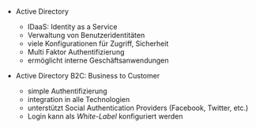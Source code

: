 - Active Directory
    - IDaaS: Identity as a Service
    - Verwaltung von Benutzeridentitäten
    - viele Konfigurationen für Zugriff, Sicherheit
    - Multi Faktor Authentifizierung
    - ermöglicht interne Geschäftsanwendungen

- Active Directory B2C: Business to Customer
    - simple Authentifizierung
    - integration in alle Technologien
    - unterstützt Social Authentication Providers (Facebook, Twitter, etc.)
    - Login kann als _White-Label_ konfiguriert werden
